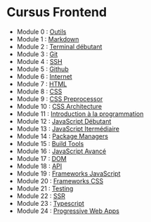 # Cursus Frontend

* Module 0 : [Outils](../introduction/outils)
* Module 1 : [Markdown](../introduction/markdown)
* Module 2 : [Terminal débutant](../introduction/terminal)
* Module 3 : [Git](../introduction/git)
* Module 4 : [SSH](../introduction/ssh)
* Module 5 : [Github](../introduction/github)
* Module 6 : [Internet](../introduction/internet)
* Module 7 : [HTML](html)
* Module 8 : [CSS](css)
* Module 9 : [CSS Preprocessor](css/preprocessor)
* Module 10 : [CSS Architecture](css/architecture)
* Module 11 : [Introduction à la programmation](../general/introduction-programmation)
* Module 12 : [JavaScript Débutant](../general/langages/javascript/debutant)
* Module 13 : [JavaScript Itermédiaire](../general/langages/javascript/intermediaire)
* Module 14 : [Package Managers](../general/langages/javascript/package-managers)
* Module 15 : [Build Tools](build-tools)
* Module 16 : [JavaScript Avancé](../general/langages/javascript/avance)
* Module 17 : [DOM](dom)
* Module 18 : [API](../general/api)
* Module 19 : [Frameworks JavaScript](../general/langages/javascript/frameworks-javascript)
* Module 20 : [Frameworks CSS](css/frameworks-css)
* Module 21 : [Testing](../general/testing)
* Module 22 : [SSR](../general/langages/javascript/frameworks-javascript/ssr)
* Module 23 : [Typescript](../general/langages/javascript/typescript)
* Module 24 : [Progressive Web Apps](pwa)

